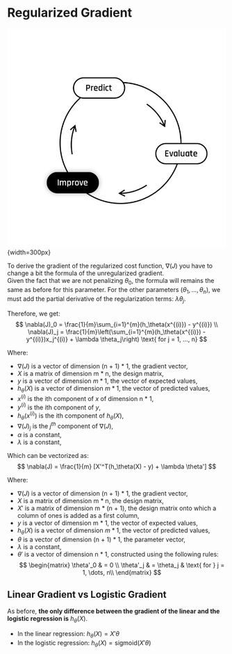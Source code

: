 # Regularized Gradient

  ![titre](../assets/Improve.png){width=300px}  

To derive the gradient of the regularized cost function, $\nabla(J)$ you have to change a bit the formula of the unregularized gradient.  
Given the fact that we are not penalizing $\theta_0$, the formula will remains the same as before for this parameter. For the other parameters ($\theta_1, \dots, \theta_n$), we must add the partial derivative of the regularization terms: $\lambda \theta_j$.

Therefore, we get:
$$
\nabla(J)_0 = \frac{1}{m}\sum_{i=1}^{m}(h_\theta(x^{(i)}) - y^{(i)}) \\
\nabla(J)_j = \frac{1}{m}\left(\sum_{i=1}^{m}(h_\theta(x^{(i)}) - y^{(i)})x_j^{(i)} + \lambda \theta_j\right) \text{ for j = 1, ..., n}
$$

Where:  
- $\nabla(J)$ is a vector of dimension (n + 1) * 1, the gradient vector,
- $X$ is a matrix of dimension m * n, the design matrix,
- $y$ is a vector of dimension $m * 1$, the vector of expected values,
- $h_\theta(X)$ is a vector of dimension $m * 1$, the vector of predicted values,
- $x^{(i)}$ is the ith component of $x$ of dimension n * 1,
- $y^{(i)}$ is the ith component of $y$,
- $h_\theta(x^{(i)})$ is the ith component of $h_\theta(X)$,
- $\nabla(J)_j$ is the $j^{th}$ component of $\nabla(J)$,
- $\alpha$ is a constant,
- $\lambda$ is a constant,

Which can be vectorized as:
$$
\nabla(J) = \frac{1}{m} [X'^T(h_\theta(X) - y) + \lambda \theta']
$$  

Where:  
- $\nabla(J)$ is a vector of dimension (n + 1) * 1, the gradient vector,
- $X$ is a matrix of dimension m * n, the design matrix,
- $X'$ is a matrix of dimension m * (n + 1), the design matrix onto which a column of ones is added as a first column,
- $y$ is a vector of dimension m * 1, the vector of expected values,
- $h_\theta(X)$ is a vector of dimension $m * 1$, the vector of predicted values,  
- $\theta$ is a vector of dimension (n + 1) * 1, the parameter vector,
- $\lambda$ is a constant,
- $\theta'$ is a vector of dimension n * 1, constructed using the following rules: 
$$
\begin{matrix}
\theta'_0 & =  0 \\
\theta'_j & =  \theta_j & \text{ for } j = 1, \dots, n\\    
\end{matrix}
$$

## Linear Gradient vs Logistic Gradient

As before, **the only difference between the gradient of the linear and the logistic regression is** $h_\theta(X)$.  

- In the linear regression: $h_\theta(X) = X'\theta$ 
- In the logistic regression: $h_\theta(X) = \text{sigmoid}(X'\theta)$